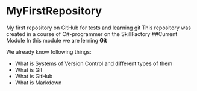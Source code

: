# MyFirstRepository
My first repository on GitHub for tests and learning git
This repository was created in a course of C#-programmer on the SkillFactory
##Current Module
In this module we are lerning **Git**

We already know following things:
* What is Systems of Version Control and different types of them
* What is Git
* What is GitHub
* What is Markdown 
